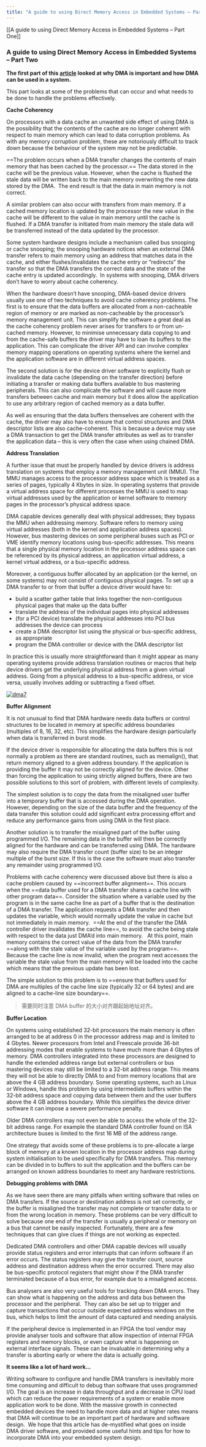```yaml
---
title: "A guide to using Direct Memory Access in Embedded Systems – Part Two"
---
```


[[A guide to using Direct Memory Access in Embedded Systems – Part One]]

### **A guide to using Direct Memory Access in Embedded Systems – Part Two**

**The first part of this [article](https://www.pebblebay.com/direct-memory-access-embedded-systems/ "A guide to using Direct Memory Access in Embedded Systems – Part One") looked at why DMA is important and how DMA can be used in a system.** 

This part looks at some of the problems that can occur and what needs to be done to handle the problems effectively.

**Cache Coherency**

On processors with a data cache an unwanted side effect of using DMA is the possibility that the contents of the cache are no longer coherent with respect to main memory which can lead to data corruption problems. As with any memory corruption problem, these are notoriously difficult to track down because the behaviour of the system may not be predictable.

==The problem occurs when a DMA transfer changes the contents of main memory that has been cached by the processor.== The data stored in the cache will be the previous value. However, when the cache is flushed the stale data will be written back to the main memory overwriting the new data stored by the DMA.  The end result is that the data in main memory is not correct.

A similar problem can also occur with transfers from main memory. If a cached memory location is updated by the processor the new value in the cache will be different to the value in main memory until the cache is flushed. If a DMA transfer is initiated from main memory the stale data will be transferred instead of the data updated by the processor.

Some system hardware designs include a mechanism called bus snooping or cache snooping; the snooping hardware notices when an external DMA transfer refers to main memory using an address that matches data in the cache, and either flushes/invalidates the cache entry or “redirects” the transfer so that the DMA transfers the correct data and the state of the cache entry is updated accordingly.  In systems with snooping, DMA drivers don’t have to worry about cache coherency.

When the hardware doesn’t have snooping, DMA-based device drivers usually use one of two techniques to avoid cache coherency problems. The first is to ensure that the data buffers are allocated from a non-cacheable region of memory or are marked as non-cacheable by the processor’s memory management unit. This can simplify the software a great deal as the cache coherency problem never arises for transfers to or from un-cached memory. However, to minimise unnecessary data copying to and from the cache-safe buffers the driver may have to loan its buffers to the application. This can complicate the driver API and can involve complex memory mapping operations on operating systems where the kernel and the application software are in different virtual address spaces.

The second solution is for the device driver software to explicitly flush or invalidate the data cache (depending on the transfer direction) before initiating a transfer or making data buffers available to bus mastering peripherals. This can also complicate the software and will cause more transfers between cache and main memory but it does allow the application to use any arbitrary region of cached memory as a data buffer.

As well as ensuring that the data buffers themselves are coherent with the cache, the driver may also have to ensure that control structures and DMA descriptor lists are also cache-coherent. This is because a device may use a DMA transaction to get the DMA transfer attributes as well as to transfer the application data – this is very often the case when using chained DMA.

**Address Translation**

A further issue that must be properly handled by device drivers is address translation on systems that employ a memory management unit (MMU). The MMU manages access to the processor address space which is treated as a series of pages, typically 4 Kbytes in size. In operating systems that provide a virtual address space for different processes the MMU is used to map virtual addresses used by the application or kernel software to memory pages in the processor’s physical address space.

DMA capable devices generally deal with physical addresses; they bypass the MMU when addressing memory. Software refers to memory using virtual addresses (both in the kernel and application address spaces). However, bus mastering devices on some peripheral buses such as PCI or VME identify memory locations using bus-specific addresses. This means that a single physical memory location in the processor address space can be referenced by its physical address, an application virtual address, a kernel virtual address, or a bus-specific address.

Moreover, a contiguous buffer allocated by an application (or the kernel, on some systems) may not consist of contiguous physical pages. To set up a DMA transfer to or from that buffer a device driver would have to:

-   build a scatter gather table that links together the non-contiguous physical pages that make up the data buffer
-   translate the address of the individual pages into physical addresses
-   (for a PCI device) translate the physical addresses into PCI bus addresses the device can process
-   create a DMA descriptor list using the physical or bus-specific address, as appropriate
-   program the DMA controller or device with the DMA descriptor list

In practice this is usually more straightforward than it might appear as many operating systems provide address translation routines or macros that help device drivers get the underlying physical address from a given virtual address. Going from a physical address to a bus-specific address, or vice versa, usually involves adding or subtracting a fixed offset.

[![dma7](https://pebblebay.com/wp-content/uploads/2014/12/dma7-300x232.png)](https://pebblebay.com/wp-content/uploads/2014/12/dma7.png)

**Buffer Alignment**

It is not unusual to find that DMA hardware needs data buffers or control structures to be located in memory at specific address boundaries (multiples of 8, 16, 32, etc). This simplifies the hardware design particularly when data is transferred in burst mode.

If the device driver is responsible for allocating the data buffers this is not normally a problem as there are standard routines, such as memalign(), that return memory aligned to a given address boundary. If the application is providing the buffer it may not be correctly aligned for the device. Other than forcing the application to using strictly aligned buffers, there are two possible solutions to this sort of problem, with different levels of complexity.

The simplest solution is to copy the data from the misaligned user buffer into a temporary buffer that is accessed during the DMA operation. However, depending on the size of the data buffer and the frequency of the data transfer this solution could add significant extra processing effort and reduce any performance gains from using DMA in the first place.

Another solution is to transfer the misaligned part of the buffer using programmed I/O. The remaining data in the buffer will then be correctly aligned for the hardware and can be transferred using DMA. The hardware may also require the DMA transfer count (buffer size) to be an integer multiple of the burst size. If this is the case the software must also transfer any remainder using programmed I/O.

Problems with cache coherency were discussed above but there is also a cache problem caused by ==incorrect buffer alignment==. This occurs when the ==data buffer used for a DMA transfer shares a cache line with other program data==. Consider the situation where a variable used by the program is in the same cache line as part of a buffer that is the destination of a DMA transfer. The application requests a DMA transfer and then updates the variable, which would normally update the value in cache but not immediately in main memory.  ==At the end of the transfer the DMA controller driver invalidates the cache line==, to avoid the cache being stale with respect to the data just DMA’d into main memory.   At this point, main memory contains the correct value of the data from the DMA transfer ==along with the stale value of the variable used by the program==.  Because the cache line is now invalid, when the program next accesses the variable the stale value from the main memory will be loaded into the cache which means that the previous update has been lost.

The simple solution to this problem is to ==ensure that buffers used for DMA are multiples of the cache line size (typically 32 or 64 bytes) and are aligned to a cache-line size boundary==.

> 需要同时注意 DMA buffer 的大小对齐跟起始地址对齐。

**Buffer Location**

On systems using established 32-bit processors the main memory is often arranged to be at address 0 in the processor address map and is limited to 4 Gbytes. Newer processors from Intel and Freescale provide 36-bit addressing modes that enable systems to have much more than 4 Gbytes of memory. DMA controllers integrated into these processors are designed to handle the extended address range but external controllers or bus mastering devices may still be limited to a 32-bit address range. This means they will not be able to directly DMA to and from memory locations that are above the 4 GB address boundary. Some operating systems, such as Linux or Windows, handle this problem by using intermediate buffers within the 32-bit address space and copying data between them and the user buffers above the 4 GB address boundary. While this simplifies the device driver software it can impose a severe performance penalty.

Older DMA controllers may not even be able to access the whole of the 32-bit address range. For example the standard DMA controller found on ISA architecture buses is limited to the first 16 MB of the address range.

One strategy that avoids some of these problems is to pre-allocate a large block of memory at a known location in the processor address map during system initialisation to be used specifically for DMA transfers. This memory can be divided in to buffers to suit the application and the buffers can be arranged on known address boundaries to meet any hardware restrictions.

**Debugging problems with DMA**

As we have seen there are many pitfalls when writing software that relies on DMA transfers. If the source or destination address is not set correctly, or the buffer is misaligned the transfer may not complete or transfer data to or from the wrong location in memory. These problems can be very difficult to solve because one end of the transfer is usually a peripheral or memory on a bus that cannot be easily inspected. Fortunately, there are a few techniques that can give clues if things are not working as expected.

Dedicated DMA controllers and other DMA capable devices will usually provide status registers and error interrupts that can inform software if an error occurs. The status registers may give the transfer count, source address and destination address when the error occurred. There may also be bus-specific protocol registers that might show if the DMA transfer terminated because of a bus error, for example due to a misaligned access.

Bus analysers are also very useful tools for tracking down DMA errors. They can show what is happening on the address and data bus between the processor and the peripheral.  They can also be set up to trigger and capture transactions that occur outside expected address windows on the bus, which helps to limit the amount of data captured and needing analysis.

If the peripheral device is implemented in an FPGA the tool vendor may provide analyser tools and software that allow inspection of internal FPGA registers and memory blocks, or even capture what is happening on external interface signals. These can be invaluable in determining why a transfer is aborting early or where the data is actually going.

**It seems like a lot of hard work…**

Writing software to configure and handle DMA transfers is inevitably more time consuming and difficult to debug than software that uses programmed I/O. The goal is an increase in data throughput and a decrease in CPU load which can reduce the power requirements of a system or enable more application work to be done. With the massive growth in connected embedded devices the need to handle more data and at higher rates means that DMA will continue to be an important part of hardware and software design.  We hope that this article has de-mystified what goes on inside DMA driver software, and provided some useful hints and tips for how to incorporate DMA into your embedded system design.